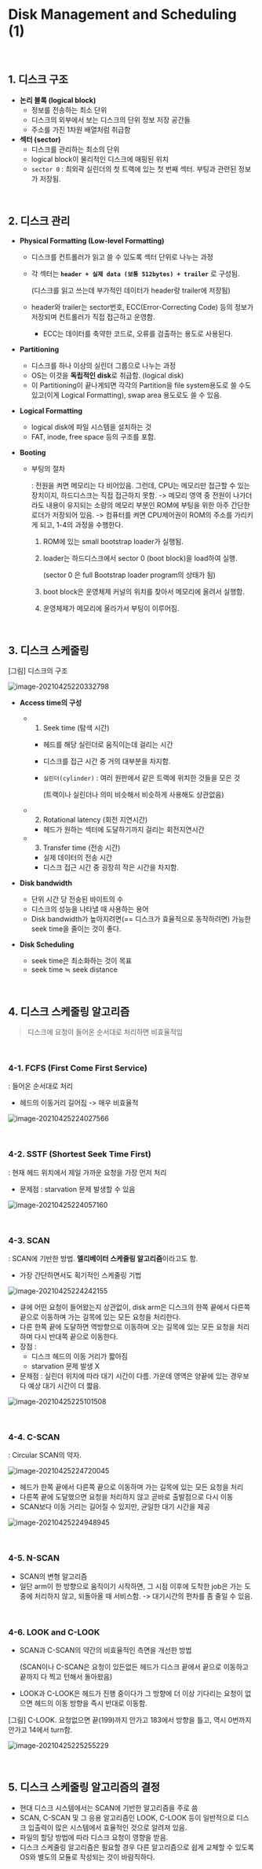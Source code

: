 # Disk Management and Scheduling (1)

<br>

## 1. 디스크 구조

- **논리 블록 (logical block)**
  - 정보를 전송하는 최소 단위
  - 디스크의 외부에서 보는 디스크의 단위 정보 저장 공간들
  - 주소를 가진 1차원 배열처럼 취급함
- **섹터 (sector)**
  - 디스크를 관리하는 최소의 단위
  - logical block이 물리적인 디스크에 매핑된 위치
  - `sector 0` : 최외곽 실린더의 첫 트랙에 있는 첫 번째 섹터. 부팅과 관련된 정보가 저장됨.

<br>

## 2. 디스크 관리

- **Physical Formatting (Low-level Formatting)**

  - 디스크를 컨트롤러가 읽고 쓸 수 있도록 섹터 단위로 나누는 과정

  - 각 섹터는 **`header + 실제 data (보통 512bytes) + trailer`** 로 구성됨.

    (디스크를 읽고 쓰는데 부가적인 데이터가 header랑 trailer에 저장됨)

  - header와 trailer는 sector번호, ECC(Error-Correcting Code) 등의 정보가 저장되며 컨트롤러가 직접 접근하고 운영함.

    - ECC는 데이터를 축약한 코드로, 오류를 검출하는 용도로 사용된다.

- **Partitioning**

  - 디스크를 하나 이상의 실린더 그룹으로 나누는 과정
  - OS는 이것을 **독립적인 disk**로 취급함. (logical disk)
  - 이 Partitioning이 끝나게되면 각각의 Partition을 file system용도로 쓸 수도 있고(이게 Logical Formatting), swap area 용도로도 쓸 수 있음.

- **Logical Formatting**

  - logical disk에 파일 시스템을 설치하는 것
  - FAT, inode, free space 등의 구조를 포함.

- **Booting**

  - 부팅의 절차

    : 전원을 켜면 메모리는 다 비어있음. 그런데, CPU는 메모리만 접근할 수 있는 장치이지, 하드디스크는 직접 접근하지 못함. -> 메모리 영역 중 전원이 나가더라도 내용이 유지되는 소량의 메모리 부분인 ROM에 부팅을 위한 아주 간단한 로더가 저장되어 있음. -> 컴퓨터를 켜면 CPU제어권이 ROM의 주소를 가리키게 되고, 1-4의 과정을 수행한다.

    1. ROM에 있는 small bootstrap loader가 실행됨.

    2. loader는 하드디스크에서 sector 0 (boot block)을 load하여 실행.

       (sector 0 은 full Bootstrap loader program의 상태가 됨)

    3. boot block은 운영체제 커널의 위치를 찾아서 메모리에 올려서 실행함.

    4. 운영체제가 메모리에 올라가서 부팅이 이루어짐.

<br>

## 3. 디스크 스케줄링

[그림] 디스크의 구조

![image-20210425220332798](https://user-images.githubusercontent.com/77573938/115996335-d271d200-a619-11eb-949f-9412d274b195.png)

- **Access time의 구성**

  - 1) Seek time (탐색 시간)

    - 헤드를 해당 실린더로 움직이는데 걸리는 시간

    - 디스크를 접근 시간 중 거의 대부분을 차지함.

    - `실린더(cylinder)` : 여러 원판에서 같은 트랙에 위치한 것들을 모은 것

      (트랙이나 실린더나 의미 비슷해서 비슷하게 사용해도 상관없음)

  - 2) Rotational latency (회전 지연시간)

    - 헤드가 원하는 섹터에 도달하기까지 걸리는 회전지연시간

  - 3) Transfer time (전송 시간)

    - 실제 데이터의 전송 시간
    - 디스크 접근 시간 중 굉장히 작은 시간을 차지함.

- **Disk bandwidth**

  - 단위 시간 당 전송된 바이트의 수
  - 디스크의 성능을 나타낼 때 사용하는 용어
  - Disk bandwidth가 높아지려면(== 디스크가 효율적으로 동작하려면) 가능한 seek time을 줄이는 것이 좋다.

- **Disk Scheduling**

  - seek time은 최소화하는 것이 목표
  - seek time ≒ seek distance 

<br>

## 4. 디스크 스케줄링 알고리즘

> 디스크에 요청이 들어온 순서대로 처리하면 비효율적임

<br>

### 4-1. FCFS (First Come First Service)

: 들어온 순서대로 처리

- 헤드의 이동거리 길어짐  -> 매우 비효율적

![image-20210425224027566](https://user-images.githubusercontent.com/77573938/115996340-d43b9580-a619-11eb-9357-d00cc94156c9.png)

<br>

### 4-2. SSTF (Shortest Seek Time First)

: 현재 헤드 위치에서 제일 가까운 요청을 가장 먼저 처리

- 문제점 : starvation 문제 발생할 수 있음

![image-20210425224057160](https://user-images.githubusercontent.com/77573938/115996341-d43b9580-a619-11eb-819b-ab4e4bfdada5.png)

<br>

### 4-3. SCAN

: SCAN에 기반한 방법. **엘리베이터 스케줄링 알고리즘**이라고도 함.

- 가장 간단하면서도 획기적인 스케줄링 기법

![image-20210425224242155](https://user-images.githubusercontent.com/77573938/115996342-d4d42c00-a619-11eb-94ac-7ee76c39b57c.png)

- 큐에 어떤 요청이 들어왔는지 상관없이, disk arm은 디스크의 한쪽 끝에서 다른쪽 끝으로 이동하며 가는 길목에 있는 모든 요청을 처리한다.
- 다른 한쪽 끝에 도달하면 역방향으로 이동하며 오는 길목에 있는 모든 요청을 처리하며 다시 반대쪽 끝으로 이동한다.
- 장점 : 
  - 디스크 헤드의 이동 거리가 짧아짐
  - starvation 문제 발생 X
- 문제점 : 실린더 위치에 따라 대기 시간이 다름. 가운데 영역은 양끝에 있는 경우보다 예상 대기 시간이 더 짧음.

![image-20210425225101508](https://user-images.githubusercontent.com/77573938/115996347-d56cc280-a619-11eb-9b7d-d48f7df70645.png)

<br>

### 4-4. C-SCAN

: Circular SCAN의 약자. 

![image-20210425224720045](https://user-images.githubusercontent.com/77573938/115996343-d4d42c00-a619-11eb-8a8f-35e204897054.png)

- 헤드가 한쪽 끝에서 다른쪽 끝으로 이동하며 가는 길목에 있는 모든 요청을 처리
- 다른쪽 끝에 도달했으면 요청을 처리하지 않고 곧바로 출발점으로 다시 이동
- SCAN보다 이동 거리는 길어질 수 있지만, 균일한 대기 시간을 제공

![image-20210425224948945](https://user-images.githubusercontent.com/77573938/115996345-d56cc280-a619-11eb-836c-26e67c17a946.png)

<br>

### 4-5. N-SCAN

- SCAN의 변형 알고리즘
- 일단 arm이 한 방향으로 움직이기 시작하면, 그 시점 이후에 도착한 job은 가는 도중에 처리하지 않고, 되돌아올 때 서비스함. -> 대기시간의 편차를 좀 줄일 수 있음.

<br>

### 4-6. LOOK and C-LOOK

- SCAN과 C-SCAN의 약간의 비효율적인 측면을 개선한 방법

  (SCAN이나 C-SCAN은 요청이 있든없든 헤드가 디스크 끝에서 끝으로 이동하고 끝까지 다 찍고 턴해서 돌아왔음)

- LOOK과 C-LOOK은 헤드가 진행 중이다가 그 방향에 더 이상 기다리는 요청이 없으면 헤드의 이동 방향을 즉시 반대로 이동함.

[그림] C-LOOK. 요청없으면 끝(199)까지 안가고 183에서 방향을 틀고, 역시 0번까지 안가고 14에서 turn함.

![image-20210425225255229](https://user-images.githubusercontent.com/77573938/115996348-d6055900-a619-11eb-9d07-46aae9ba8e1b.png)

<br>

## 5. 디스크 스케줄링 알고리즘의 결정

- 현대 디스크 시스템에서는 SCAN에 기반한 알고리즘을 주로 씀
- SCAN, C-SCAN 및 그 응용 알고리즘인 LOOK, C-LOOK 등이 일반적으로 디스크 입출력이 많은 시스템에서 효율적인 것으로 알려져 있음.
- 파일의 할당 방법에 따라 디스크 요청이 영향을 받음.
- 디스크 스케줄링 알고리즘은 필요할 경우 다른 알고리즘으로 쉽게 교체할 수 있도록 OS와 별도의 모듈로 작성되는 것이 바람직하다.





